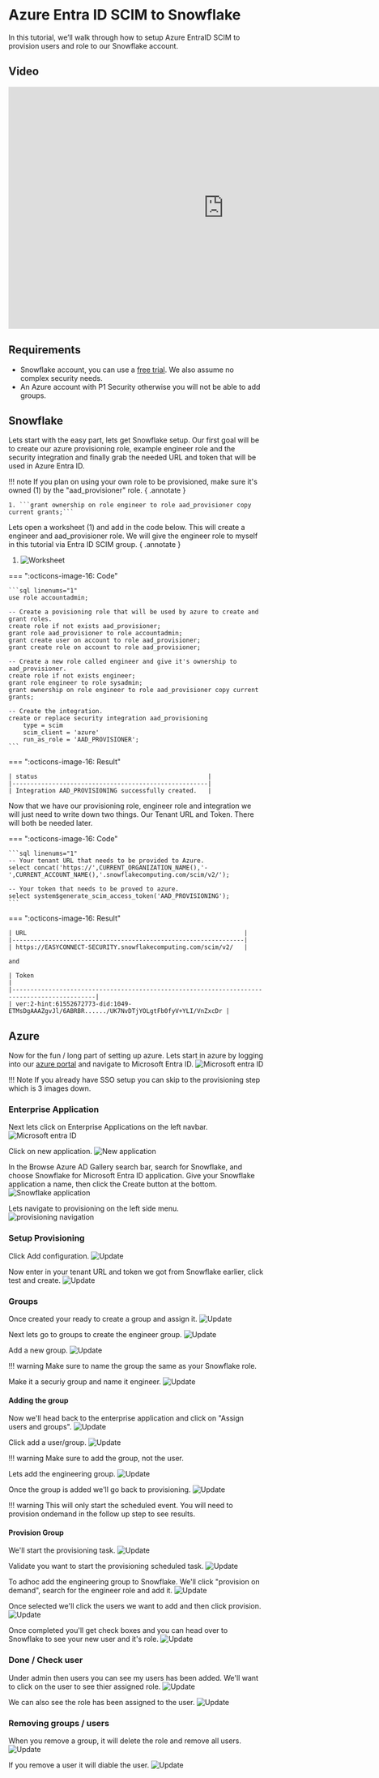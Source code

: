 # Azure Entra ID SCIM to Snowflake
In this tutorial, we’ll walk through how to setup Azure EntraID SCIM to provision users and role to our Snowflake account.

## Video
<iframe width="850px" height="478px" src="https://www.youtube.com/embed/Fqepg7c5YQ4?si=ymwrsliFTkT_AfwY" title="YouTube video player" frameborder="0" allow="accelerometer; autoplay; clipboard-write; encrypted-media; gyroscope; picture-in-picture; web-share" referrerpolicy="strict-origin-when-cross-origin" allowfullscreen></iframe>

## Requirements
- Snowflake account, you can use a [free trial](https://signup.snowflake.com/). We also assume no complex security needs.
- An Azure account with P1 Security otherwise you will not be able to add groups.

## Snowflake
Lets start with the easy part, lets get Snowflake setup. Our first goal will be to create our azure provisioning role, example engineer role and the security integration and finally grab the needed URL and token that will be used in Azure Entra ID.

!!! note
    If you plan on using your own role to be provisioned, make sure it's owned (1) by the "aad_provisioner" role.
    { .annotate }

    1. ```grant ownership on role engineer to role aad_provisioner copy current grants;```

Lets open a worksheet (1) and add in the code below. This will create a engineer and aad_provisioner role. We will give the engineer role to myself in this tutorial via Entra ID SCIM group.
{ .annotate }

1. ![Worksheet](images/0.png)

=== ":octicons-image-16: Code"

    ```sql linenums="1"
    use role accountadmin;

    -- Create a povisioning role that will be used by azure to create and grant roles.
    create role if not exists aad_provisioner;
    grant role aad_provisioner to role accountadmin;
    grant create user on account to role aad_provisioner;
    grant create role on account to role aad_provisioner;

    -- Create a new role called engineer and give it's ownership to aad_provisioner.
    create role if not exists engineer;
    grant role engineer to role sysadmin;
    grant ownership on role engineer to role aad_provisioner copy current grants;

    -- Create the integration.
    create or replace security integration aad_provisioning
        type = scim
        scim_client = 'azure'
        run_as_role = 'AAD_PROVISIONER';
    ```

=== ":octicons-image-16: Result"

    | status                                               |
    |------------------------------------------------------|
    | Integration AAD_PROVISIONING successfully created.   |



Now that we have our provisioning role, engineer role and integration we will just need to write down two things. Our Tenant URL and Token. There will both be needed later.


=== ":octicons-image-16: Code"

    ```sql linenums="1"
    -- Your tenant URL that needs to be provided to Azure.
    select concat('https://',CURRENT_ORGANIZATION_NAME(),'-',CURRENT_ACCOUNT_NAME(),'.snowflakecomputing.com/scim/v2/');

    -- Your token that needs to be proved to azure.
    select system$generate_scim_access_token('AAD_PROVISIONING');
    ```


=== ":octicons-image-16: Result"

    | URL                                                            |
    |----------------------------------------------------------------|
    | https://EASYCONNECT-SECURITY.snowflakecomputing.com/scim/v2/   |

    and

    | Token                                                                                       |
    |---------------------------------------------------------------------------------------------|
    | ver:2-hint:61552672773-did:1049-ETMsDgAAAZgvJl/6ABRBR....../UK7NvDTjYOLgtFb0fyV+YLI/VnZxcDr |


## Azure
Now for the fun / long part of setting up azure. Lets start in azure by logging into our [azure portal](https://portal.azure.com/) and navigate to Microsoft Entra ID.
![Microsoft entra ID](images/01.png)

!!! Note
    If you already have SSO setup you can skip to the provisioning step which is 3 images down.


### Enterprise Application
Next lets click on Enterprise Applications on the left navbar.
![Microsoft entra ID](images/02.png)

Click on new application.
![New application](images/03.png)

In the Browse Azure AD Gallery search bar, search for Snowflake, and choose Snowflake for Microsoft Entra ID application. Give your Snowflake application a name, then click the Create button at the bottom.
![Snowflake application](images/04.png)

Lets navigate to provisioning on the left side menu.
![provisioning navigation](images/06.png)

### Setup Provisioning
Click Add configuration.
![Update](images/07.png)  

Now enter in your tenant URL and token we got from Snowflake earlier, click test and create.
![Update](images/08.png)  

### Groups
Once created your ready to create a group and assign it.
![Update](images/09.png)  

Next lets go to groups to create the engineer group.
![Update](images/10.png)  

Add a new group.
![Update](images/11.png)  

!!! warning 
    Make sure to name the group the same as your Snowflake role.

Make it a securiy group and name it engineer.
![Update](images/12.png)

#### Adding the group
Now we'll head back to the enterprise application and click on "Assign users and groups".
![Update](images/13.png)  

Click add a user/group.
![Update](images/14.png)  

!!! warning 
    Make sure to add the group, not the user.

Lets add the engineering group. 
![Update](images/16.png)  

Once the group is added we'll go back to provisioning.
![Update](images/17.png)  

!!! warning 
    This will only start the scheduled event. You will need to provision ondemand in the follow up step to see results.

#### Provision Group
We'll start the provisioning task. 
![Update](images/18.png)  

Validate you want to start the provisioning scheduled task.
![Update](images/19.png)  

To adhoc add the engineering group to Snowflake. We'll click "provision on demand", search for the engineer role and add it.
![Update](images/20.png)  

Once selected we'll click the users we want to add and then click provision.
![Update](images/21.png)  

Once completed you'll get check boxes and you can head over to Snowflake to see your new user and it's role.
![Update](images/22.png)

### Done / Check user
Under admin then users you can see my users has been added. We'll want to click on the user to see thier assigned role.
![Update](images/23.png)  

We can also see the role has been assigned to the user.
![Update](images/24.png)  

### Removing groups / users
When you remove a group, it will delete the role and remove all users.
![Update](images/25.png)  

If you remove a user it will diable the user.
![Update](images/26.png)  

